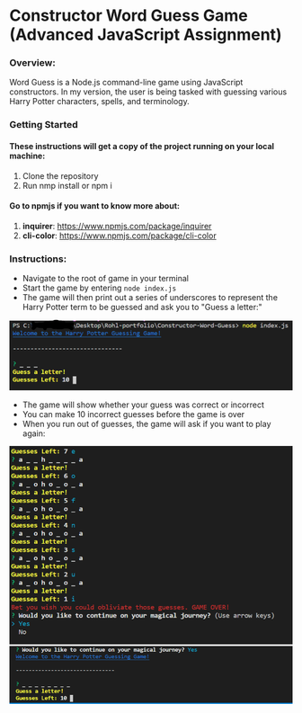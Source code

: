 # Constructor Word Guess Game (Advanced JavaScript Assignment)

### Overview:
Word Guess is a Node.js command-line game using JavaScript constructors. In my version, the user is being tasked with guessing various Harry Potter characters, spells, and terminology.

### Getting Started
#### These instructions will get a copy of the project running on your local machine:

1. Clone the repository
2. Run nmp install or npm i

#### Go to npmjs if you want to know more about:

1. **inquirer**: https://www.npmjs.com/package/inquirer
2. **cli-color**: https://www.npmjs.com/package/cli-color

### Instructions:
* Navigate to the root of game in your terminal
* Start the game by entering `node index.js`
* The game will then print out a series of underscores to represent the Harry Potter term to be guessed and ask you to "Guess a letter:" 

![Default](/images/guessstart.PNG)

* The game will show whether your guess was correct or incorrect
* You can make 10 incorrect guesses before the game is over
* When you run out of guesses, the game will ask if you want to play again:

![Default](/images/incorrectguess.PNG)
![Default](/images/continuegame.PNG)


